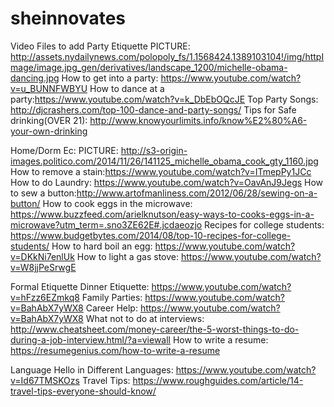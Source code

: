 # sheinnovates
Video Files to add 
Party Etiquette
PICTURE: http://assets.nydailynews.com/polopoly_fs/1.1568424.1389103104!/img/httpImage/image.jpg_gen/derivatives/landscape_1200/michelle-obama-dancing.jpg
How to get into a party: https://www.youtube.com/watch?v=u_BUNNFWBYU
How to dance at a party:https://www.youtube.com/watch?v=k_DbEbOQcJE
Top Party Songs: http://djcrashers.com/top-100-dance-and-party-songs/
Tips for Safe drinking(OVER 21): http://www.knowyourlimits.info/know%E2%80%A6-your-own-drinking


Home/Dorm Ec:
PICTURE: http://s3-origin-images.politico.com/2014/11/26/141125_michelle_obama_cook_gty_1160.jpg
How to remove a stain:https://www.youtube.com/watch?v=ITmepPy1JCc
How to do Laundry: https://www.youtube.com/watch?v=OavAnJ9Jegs
How to sew a button:http://www.artofmanliness.com/2012/06/28/sewing-on-a-button/
How to cook eggs in the microwave: https://www.buzzfeed.com/arielknutson/easy-ways-to-cooks-eggs-in-a-microwave?utm_term=.sno3ZE62E#.jcdaeozjo
Recipes for college students: https://www.budgetbytes.com/2014/08/top-10-recipes-for-college-students/
How to hard boil an egg: https://www.youtube.com/watch?v=DKkNi7enlUk
How to light a gas stove: https://www.youtube.com/watch?v=W8jjPeSrwgE



Formal Etiquette
Dinner Etiquette: https://www.youtube.com/watch?v=hFzz6EZmkq8 
Family Parties: https://www.youtube.com/watch?v=BahAbX7yWX8
Career Help: https://www.youtube.com/watch?v=BahAbX7yWX8
What not to do at interviews: http://www.cheatsheet.com/money-career/the-5-worst-things-to-do-during-a-job-interview.html/?a=viewall
How to write a resume: https://resumegenius.com/how-to-write-a-resume

Language
Hello in Different Languages: https://www.youtube.com/watch?v=Id67TMSKOzs
Travel Tips: https://www.roughguides.com/article/14-travel-tips-everyone-should-know/




